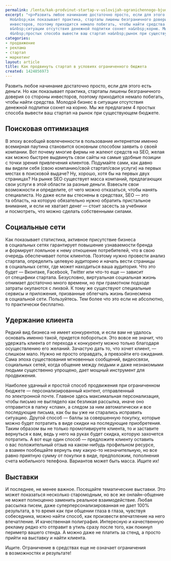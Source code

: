 ```yaml
---
permalink: /lenta/kak-prodvinut-startap-v-uslovijah-ogranichennogo-bjudzheta
excerpt: "<p>Развить любое начинание достаточно просто, если для этого есть деньги.
  Но&nbsp;как показывает практика, стартапы лишены безграничного доверия со&nbsp;стороны
  инвесторов, поэтому приходится немало побегать, чтобы найти средства. Молодой бизнес
  в&nbsp;ситуации отсутствия денежной подпитки сохнет на&nbsp;корню. Мы&nbsp;же предлагаем
  4&nbsp;простых способа вывести ваш стартап на&nbsp;рынок при существующем бюджете.</p>"
categories:
- продвижение
- реклама
- стартап
- маркетинг
layout: article
title: Как продвинуть стартап в условиях ограниченного бюджета
created: 1424856973
---
```

<p>Развить любое начинание достаточно просто, если для этого есть деньги. Но&nbsp;как показывает практика, стартапы лишены безграничного доверия со&nbsp;стороны инвесторов, поэтому приходится немало побегать, чтобы найти средства. Молодой бизнес в&nbsp;ситуации отсутствия денежной подпитки сохнет на&nbsp;корню. Мы&nbsp;же предлагаем 4&nbsp;простых способа вывести ваш стартап на&nbsp;рынок при существующем бюджете.</p>
<h2>Поисковая оптимизация</h2>
<p>В&nbsp;эпоху всеобщей вовлеченности в&nbsp;пользование интернетом именно всемирная паутина становится основным способом заявить о&nbsp;своей компании. Вот почему многие фирмы не&nbsp;жалеют средств на&nbsp;SEО, желая как можно быстрее выдвинуть свои сайты на&nbsp;самые удобные позиции с&nbsp;точки зрения привлечения клиентов. Подумайте сами, как давно вы&nbsp;видели себя (свою компанию/свой стартап/свои услуги) на&nbsp;первых местах в&nbsp;поисковой выдаче? Ну, хорошо, хотя&nbsp;бы на&nbsp;первых двух страницах? На&nbsp;рынке SEО существует масса компаний, предлагающих свои услуги в&nbsp;этой области за&nbsp;разные деньги. Взвесьте свои возможности и&nbsp;определите, от&nbsp;чего можно отказаться, чтобы нанять специалиста. Но&nbsp;даже если вы&nbsp;стеснены в&nbsp;средствах, SEО&nbsp;— это та&nbsp;область, на&nbsp;которую обязательно нужно обратить пристальное внимание, и&nbsp;если не&nbsp;хватает денег&nbsp;— стоит засесть за&nbsp;учебники и&nbsp;посмотреть, что можно сделать собственными силами.</p>
<h2>Социальные сети</h2>
<p>Как показывает статистика, активное присутствие бизнеса в&nbsp;социальных сетях гарантирует повышение узнаваемости бренда и&nbsp;формирует лояльное к&nbsp;нему отношение потребителей, что в&nbsp;свою очередь обеспечивает поток клиентов. Поэтому нужно провести анализ стартапа, определить целевую аудиторию и&nbsp;начать вести страницы в&nbsp;социальных сетях, где может находиться ваша аудитория. Что это будет&nbsp;— Вконтаке, Facebook, Twitter или что-то еще&nbsp;— зависит от&nbsp;специфики стартапа. Безусловно, виртуальная социальная жизнь отнимает достаточно много времени, но&nbsp;при грамотном подходе затраты окупаются с&nbsp;лихвой. К&nbsp;тому&nbsp;же существуют специальные сервисы и&nbsp;приложения, призванные облегчать жизнь бизнесмена в&nbsp;социальной сети. Пользуйтесь. Тем более что это если не&nbsp;абсолютно, то&nbsp;практически бесплатно.</p>
<h2>Удержание клиента</h2>
<p>Редкий вид бизнеса не&nbsp;имеет конкурентов, и&nbsp;если вам не&nbsp;удалось основать именно такой, придется побороться. Это вовсе не&nbsp;значит, что удержать клиента от&nbsp;перехода к&nbsp;конкуренту можно только благодаря осуществлению его желаний. Зачастую дать&nbsp;то, что хочет клиент,&nbsp;— слишком мало. Нужно не&nbsp;просто оправдать, а&nbsp;превзойти его ожидания. Сама эпоха существования мгновенных сообщений, видеосвязи, социальных сетей, когда общение между людьми и&nbsp;даже незнакомыми людьми существенно упрощено, дает мощный инструмент для продвижения.</p>
<p>Наиболее удачный и&nbsp;простой способ продвижения при ограниченном бюджете&nbsp;— персонализированный контент, отправленный по&nbsp;электронной почте. Главное здесь максимальная персонализация, чтобы письмо не&nbsp;выглядело как безликая рассылка, иначе оно отправится в&nbsp;папку «спам», а&nbsp;следом за&nbsp;ним автоматически и&nbsp;все последующие письма, как&nbsp;бы вы&nbsp;уже ни&nbsp;старались исправить ситуацию. Другой способ&nbsp;— баллы за&nbsp;совершенную покупку, которые можно будет потратить в&nbsp;виде скидки на&nbsp;последующие приобретения. Таким образом вы&nbsp;не&nbsp;только промотивируете клиента, то&nbsp;и&nbsp;заставите вернуться к&nbsp;вам, ведь у&nbsp;него на&nbsp;руках будет скидка, которую захочется потратить. А&nbsp;вот еще один способ&nbsp;— предложите клиенту оставить о&nbsp;вас положительный отзыв на&nbsp;каком-нибудь профильном ресурсе, а&nbsp;взамен пообещайте вернуть ему какую-то незначительную, но&nbsp;все равно приятную сумму от&nbsp;покупки в&nbsp;виде, предположим, пополнения счета мобильного телефона. Вариантов может быть масса. Ищите их!</p>
<h2>Выставки</h2>
<p>И&nbsp;последнее, не&nbsp;менее важное. Посещайте тематические выставки. Это может показаться несколько старомодным, но&nbsp;все&nbsp;же онлайн-общение не&nbsp;может полноценно заменить реальное взаимодействие. Любая рассылка писем, даже суперперсонализированная не&nbsp;дает 100% результата, в&nbsp;то&nbsp;время как при общении глаза в&nbsp;глаза, чувствуя собеседника, можно найти способ, как произвести впечатление на&nbsp;него впечатление. И&nbsp;качественная полиграфия. Интересную и&nbsp;качественную рекламу редко кто отправит в&nbsp;утиль сразу после того, как покинул периметр вашего стенда. А&nbsp;можно даже не&nbsp;платить за&nbsp;стенд, а&nbsp;просто прийти на&nbsp;выставку и&nbsp;найти клиента. </p>
<p>Ищите. Ограничение в&nbsp;средствах еще не&nbsp;означает ограничения в&nbsp;возможностях и&nbsp;результате! </p>
